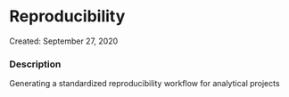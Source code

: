 # Reproducibility

Created: September 27, 2020

### Description

Generating a standardized reproducibility workflow for analytical projects
